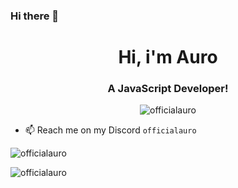 ### Hi there 👋

<h1 align="center">Hi, i'm Auro</h1>
<h3 align="center">A JavaScript Developer!</h3>

<p align="center"> <img src="https://komarev.com/ghpvc/?username=officialauro" alt="officialauro" /> </p>

- 📫 Reach me on my Discord `officialauro`

<p><img align="center" src="https://github-readme-stats.vercel.app/api/top-langs/?username=officialauro&layout=compact&theme=dark" alt="officialauro" <a/></p>
<p><img align="center" src="https://github-readme-stats.vercel.app/api?username=officialauro&show_icons=true&theme=dark" alt="officialauro" /></p>
